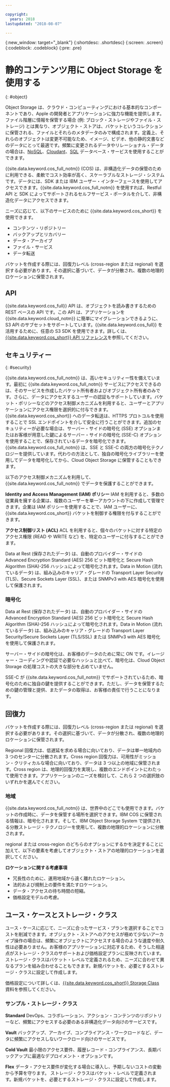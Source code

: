 ```yaml
---

copyright:
  years: 2018
lastupdated: "2018-08-07"

---
```

{:new_window: target="_blank"}
{:shortdesc: .shortdesc}
{:screen: .screen}
{:codeblock: .codeblock}
{:pre: .pre}

# 静的コンテンツ用に Object Storage を使用する
{: #object}

Object Storage は、クラウド・コンピューティングにおける基本的なコンポーネントであり、Apple の開発者とアプリケーションに強力な機能を提供します。ファイル階層に情報を保管する場合 (例: ブロック・ストレージやファイル・ストレージ) とは異なり、オブジェクト・ストアは、バケットというコレクションに保管される、ファイルとそれらのメタデータのみで構成されます。定義上、それらのオブジェクトは変更不可能なため、イメージ、ビデオ、他の静的文書などのデータにとって最適です。頻繁に変更されるデータやリレーショナル・データの場合は、[NoSQL](/docs/swift/data/nosql.html)、[Cloudant](/docs/swift/data/cloudant.html)、[SQL](/docs/swift/data/sql.html) データベース・サービスを使用することができます。

{{site.data.keyword.cos_full_notm}} (COS) は、非構造化データの保管のために利用できる、柔軟でコスト効率が高く、スケーラブルなストレージ・システムです。データには、SDK または IBM ユーザー・インターフェースを使用してアクセスできます。{{site.data.keyword.cos_full_notm}} を使用すれば、Restful API と SDK によってサポートされるセルフサービス・ポータルを介して、非構造化データにアクセスできます。 

ニーズに応じて、以下のサービスのために {{site.data.keyword.cos_short}} を使用できます。

* コンテンツ・リポジトリー
* バックアップとリカバリー
* データ・アーカイブ
* ファイル・サービス
* データ転送

バケットを作成する際には、回復力レベル (cross-region または regional) を選択する必要があります。その選択に基づいて、データが分散され、複数の地理的ロケーションに保管されます。

## API

{{site.data.keyword.cos_full}} API は、オブジェクトを読み書きするための REST ベースの API です。この API は、アプリケーションを {{site.data.keyword.cloud_notm}} に簡単にマイグレーションできるように、S3 API のサブセットをサポートしています。{{site.data.keyword.cos_full}} を活用するために、任意の S3 SDK を使用できます。詳しくは、[{{site.data.keyword.cos_short}} API リファレンス](docs/services/cloud-object-storage/api-reference/about-compatibility-api.html#about-the-ibm-cloud-object-storage-api)を参照してください。

## セキュリティー
{: #security}

{{site.data.keyword.cos_full_notm}} は、高いセキュリティー性を備えています。最初に {{site.data.keyword.cos_full_notm}} サービスにアクセスできるのは、そのサービスを作成したバケット所有者およびオブジェクト所有者のみです。さらに、データにアクセスするユーザーの認証もサポートしています。バケット・ポリシーなどのアクセス制御メカニズムを利用すると、ユーザーとアプリケーションにアクセス権限を選択的に付与できます。{{site.data.keyword.cos_short}} へのデータ転送は、HTTPS プロトコルを使用することで SSL エンドポイントを介して安全に行うことができます。追加のセキュリティーが必要な場合は、サーバー・サイドの暗号化 (SSE) オプションまたはお客様が用意した鍵によるサーバー・サイドの暗号化 (SSE-C) オプションを使用することで、保存されているデータを暗号化できます。{{site.data.keyword.cos_full_notm}} は、SSE と SSE-C の両方の暗号化テクノロジーを提供しています。代わりの方法として、独自の暗号化ライブラリーを使用してデータを暗号化してから、Cloud Object Storage に保管することもできます。

以下のアクセス制御メカニズムを利用して、{{site.data.keyword.cos_full_notm}} でデータを保護することができます。

**Identity and Access Management (IAM) ポリシー**
IAM を利用すると、多数の従業員を擁する企業は、複数のユーザーを単一アカウントの下に作成して管理できます。企業は IAM ポリシーを使用することで、IAM ユーザーに、{{site.data.keyword.cos_short}} バケットを制御する権限を付与することができます。

**アクセス制御リスト (ACL)**
ACL を利用すると、個々のバケットに対する特定のアクセス権限 (READ や WRITE など) を、特定のユーザーに付与することができます。

Data at Rest (保存されたデータ) は、自動のプロバイダー・サイドの Advanced Encryption Standard (AES) 256 ビット暗号化と Secure Hash Algorithm (SHA)-256 ハッシュによって暗号化されます。Data in Motion (流れているデータ) は、組み込みのキャリア・グレードの Transport Layer Security (TLS)、Secure Sockets Layer (SSL)、または SNMPv3 with AES 暗号化を使用して保護されます。

### 暗号化

Data at Rest (保存されたデータ) は、自動のプロバイダー・サイドの Advanced Encryption Standard (AES) 256 ビット暗号化と Secure Hash Algorithm (SHA)-256 ハッシュによって暗号化されます。Data in Motion (流れているデータ) は、組み込みのキャリア・グレードの Transport Layer Security/Secure Sockets Layer (TLS/SSL) または SNMPv3 with AES 暗号化を使用して保護されます。

サーバー・サイドの暗号化は、お客様のデータのために常に ON です。イレージャー・コーディングや認証で必要なハッシュと比べて、暗号化は、Cloud Object Storage の処理コストの大きな部分を占めていません。

SSE-C が {{site.data.keyword.cos_full_notm}} でサポートされているため、暗号化のために独自の鍵を提供することができます。ただし、データを保管するための鍵の管理と提供、またデータの取得は、お客様の責任で行うことになります。

## 回復力

バケットを作成する際には、回復力レベル (cross-region または regional) を選択する必要があります。その選択に基づいて、データが分散され、複数の地理的ロケーションに保管されます。

Regional 回復力は、低遅延を求める場合に向いており、データは単一地域内の 3 つのセンターに分散されます。Cross region 回復力は、可用性がミッション・クリティカルな場合に向いており、データは 3 つ以上の地域に保管されます。Cross region は、地理的回復力を実現し、複数のエンドポイントにわたって使用できます。アプリケーションのニーズを検討して、これら 2 つの選択肢のいずれかを選んでください。

### 地域

{{site.data.keyword.cos_full_notm}} は、世界中のどこでも使用できます。バケットの作成時に、データを保管する場所を選択できます。IBM COS に保管される情報は、暗号化されます。そして、IBM Object Storage System で提供される分散ストレージ・テクノロジーを使用して、複数の地理的ロケーションに分散されます。 

regional または cross-region のどちらのオプションにするかを決定することに加えて、以下の要素を考慮してオブジェクト・ストアの地理的ロケーションを選択してください。

**ロケーションに関する考慮事項**
* 冗長性のために、運用地域から遠く離れたロケーション。
* 法的および規制上の要件を満たすロケーション。
* データ・アクセスの待ち時間の短縮。
* 価格設定モデルの考慮。

## ユース・ケースとストレージ・クラス

ユース・ケースに応じて、ニーズに合ったサービス・プランを選択することでコストを削減できます。オブジェクト・ストアへのアクセスが極めて少ないアーカイブ操作の場合は、頻繁にオブジェクトにアクセスする場合のような速度や耐久性は必要ありません。お客様のアプリケーションに対応するため、そうした相違点がストレージ・クラスのサポートおよび価格設定プランに反映されています。ストレージ・クラスはバケット・レベルで定義されるため、ニーズに合わせて異なるプランを組み合わせることもできます。新規バケットを、必要とするストレージ・クラスに設定して作成します。

価格設定について詳しくは、[{{site.data.keyword.cos_short}} Storage Class](/docs/services/cloud-object-storage/help/billing.html#ibm-cos-pricing) 資料を参照してください。

### サンプル・ストレージ・クラス

**Standard**
DevOps、コラボレーション、アクション・コンテンツのリポジトリーなど、頻繁にアクセスする必要のある非構造化データ向けのサービスです。

**Vault**
バックアップ、アーカイブ、コンプライアンス・ワークロードなど、データに頻繁にアクセスしないワークロード向けのサービスです。

**Cold Vault**
最小限のアクセス要件、履歴レコード・コンプライアンス、長期バックアップに最適なデプロイメント・オプションです。

**Flex** データ・アクセス要件が変化する場合に導入し、予期しないコストの変動から予算を守ります。
ストレージ・クラスはバケット・レベルで定義されます。新規バケットを、必要とするストレージ・クラスに設定して作成します。

